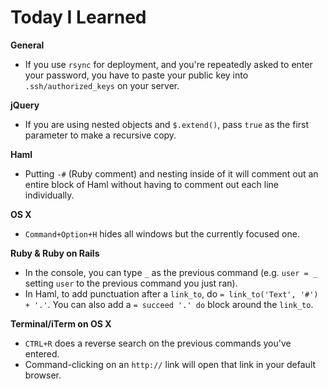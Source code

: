 Today I Learned
===============

**General**

- If you use `rsync` for deployment, and you're repeatedly asked to enter your password, you have to paste your public key into `.ssh/authorized_keys` on your server.

**jQuery**

- If you are using nested objects and `$.extend()`, pass `true` as the first parameter to make a recursive copy.

**Haml**

- Putting `-#` (Ruby comment) and nesting inside of it will comment out an entire block of Haml without having to comment out each line individually.

**OS X**

- `Command+Option+H` hides all windows but the currently focused one.

**Ruby & Ruby on Rails**

- In the console, you can type `_` as the previous command (e.g. `user = _` setting `user` to the previous command you just ran).
- In Haml, to add punctuation after a `link_to`, do `= link_to('Text', '#') + '.'`. You can also add a `= succeed '.' do` block around the `link_to`.

**Terminal/iTerm on OS X**

- `CTRL+R` does a reverse search on the previous commands you've entered.
- Command-clicking on an `http://` link will open that link in your default browser.

